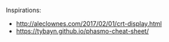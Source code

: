 Inspirations:
- http://aleclownes.com/2017/02/01/crt-display.html
- https://tybayn.github.io/phasmo-cheat-sheet/
